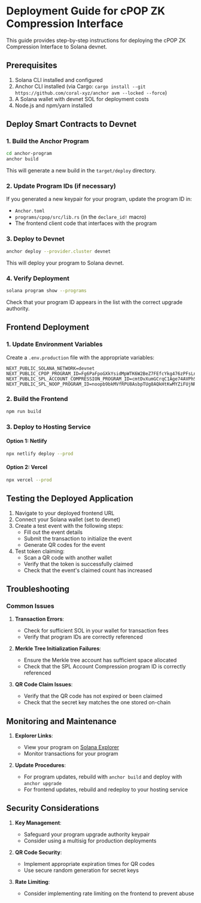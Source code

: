 # Deployment Guide for cPOP ZK Compression Interface

This guide provides step-by-step instructions for deploying the cPOP ZK Compression Interface to Solana devnet.

## Prerequisites

1. Solana CLI installed and configured
2. Anchor CLI installed (via Cargo: `cargo install --git https://github.com/coral-xyz/anchor avm --locked --force`)
3. A Solana wallet with devnet SOL for deployment costs
4. Node.js and npm/yarn installed

## Deploy Smart Contracts to Devnet

### 1. Build the Anchor Program

```bash
cd anchor-program
anchor build
```

This will generate a new build in the `target/deploy` directory.

### 2. Update Program IDs (if necessary)

If you generated a new keypair for your program, update the program ID in:
- `Anchor.toml`
- `programs/cpop/src/lib.rs` (in the `declare_id!` macro)
- The frontend client code that interfaces with the program

### 3. Deploy to Devnet

```bash
anchor deploy --provider.cluster devnet
```

This will deploy your program to Solana devnet.

### 4. Verify Deployment

```bash
solana program show --programs
```

Check that your program ID appears in the list with the correct upgrade authority.

## Frontend Deployment

### 1. Update Environment Variables

Create a `.env.production` file with the appropriate variables:

```
NEXT_PUBLIC_SOLANA_NETWORK=devnet
NEXT_PUBLIC_CPOP_PROGRAM_ID=Fg6PaFpoGXkYsidMpWTK6W2BeZ7FEfcYkg476zPFsLnS
NEXT_PUBLIC_SPL_ACCOUNT_COMPRESSION_PROGRAM_ID=cmtDvXumGCrqC1Age74AVPhSRVXJMd8PJS91L8KbNCK
NEXT_PUBLIC_SPL_NOOP_PROGRAM_ID=noopb9bkMVfRPU8AsbpTUg8AQkHtKwMYZiFUjNRtMmV
```

### 2. Build the Frontend

```bash
npm run build
```

### 3. Deploy to Hosting Service

#### Option 1: Netlify

```bash
npx netlify deploy --prod
```

#### Option 2: Vercel

```bash
npx vercel --prod
```

## Testing the Deployed Application

1. Navigate to your deployed frontend URL
2. Connect your Solana wallet (set to devnet)
3. Create a test event with the following steps:
   - Fill out the event details
   - Submit the transaction to initialize the event
   - Generate QR codes for the event
4. Test token claiming:
   - Scan a QR code with another wallet
   - Verify that the token is successfully claimed
   - Check that the event's claimed count has increased

## Troubleshooting

### Common Issues

1. **Transaction Errors**:
   - Check for sufficient SOL in your wallet for transaction fees
   - Verify that program IDs are correctly referenced

2. **Merkle Tree Initialization Failures**:
   - Ensure the Merkle tree account has sufficient space allocated
   - Check that the SPL Account Compression program ID is correctly referenced

3. **QR Code Claim Issues**:
   - Verify that the QR code has not expired or been claimed
   - Check that the secret key matches the one stored on-chain

## Monitoring and Maintenance

1. **Explorer Links**:
   - View your program on [Solana Explorer](https://explorer.solana.com/?cluster=devnet)
   - Monitor transactions for your program

2. **Update Procedures**:
   - For program updates, rebuild with `anchor build` and deploy with `anchor upgrade`
   - For frontend updates, rebuild and redeploy to your hosting service

## Security Considerations

1. **Key Management**:
   - Safeguard your program upgrade authority keypair
   - Consider using a multisig for production deployments
   
2. **QR Code Security**:
   - Implement appropriate expiration times for QR codes
   - Use secure random generation for secret keys

3. **Rate Limiting**:
   - Consider implementing rate limiting on the frontend to prevent abuse
